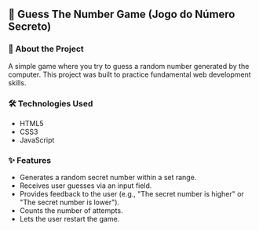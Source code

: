 ## 🎲 Guess The Number Game (Jogo do Número Secreto)

### 🚀 About the Project 
A simple game where you try to guess a random number generated by the computer. This project was built to practice fundamental web development skills.

### 🛠️ Technologies Used
* HTML5
* CSS3
* JavaScript

### ✨ Features
* Generates a random secret number within a set range.
* Receives user guesses via an input field.
* Provides feedback to the user (e.g., "The secret number is higher" or "The secret number is lower").
* Counts the number of attempts.
* Lets the user restart the game.
